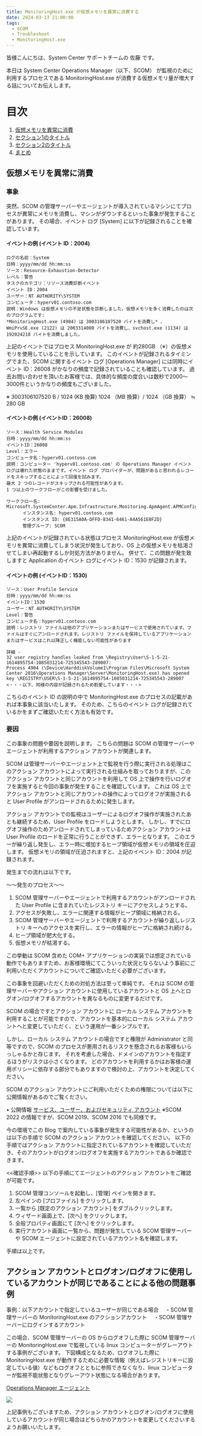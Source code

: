 ```yaml
---
title: MonitoringHost.exe が仮想メモリを異常に消費する
date: 2024-03-13 21:00:00
tags:
  - SCOM
  - Troubleshoot
  - MonitoringHost.exe
---
```


<!-- more -->
皆様こんにちは、System Center サポートチームの 佐藤 です。

本日は System Center Operations Manager（以下、SCOM） が監視のために利用するプロセスである MonitoringHost.exe が消費する仮想メモリ量が増大する話についてお伝えします。

# 目次
1. [仮想メモリを異常に消費](#仮想メモリを異常に消費)
2. [セクション1のタイトル](#セクション1)
3. [セクション2のタイトル](#セクション2)
4. [まとめ](#まとめ)

## 仮想メモリを異常に消費
### 事象
突然、SCOM の管理サーバーやエージェントが導入されているマシンにてプロセスが異常にメモリを消費し、マシンがダウンするといった事象が発生することがあります。
その場合、イベント ログ [System] に以下が記録されることを確認しています。

#### イベントの例 (イベント ID：2004)
```
ログの名前：System
日時：yyyy/mm/dd hh:mm:ss 
ソース：Resource-Exhaustion-Detector
レベル：警告
タスクのカテゴリ：リソース消費診断イベント
イベント ID：2004
ユーザー：NT AUTHORITY\SYSTEM
コンピュータ：hyperv01.contoso.com
説明：Windows は仮想メモリの不足状態を診断しました。仮想メモリを多く消費したのは次のプログラムです:
*MonitoringHost.exe (4904) は 3003106107520 バイトを消費し* 、WmiPrvSE.exe (2122) は 2003314000 バイトを消費し、svchost.exe (1134) は 192024218 バイトを消費しました。
```

上記のイベントではプロセス MonitoringHost.exe が 約280GB （※）の仮想メモリを使用していることを示しています。
このイベントが記録されるタイミングでまた、SCOM に関するイベント ログ [Operations Manager] には同時にイベント ID：26008 がかなりの頻度で記録されていることも確認しています。
過去お問い合わせを頂いたお客様では、具体的な頻度の度合いは数秒で2000～3000件というかなりの頻度もございました。

※ 3003106107520 B / 1024 (KB 換算) 1024 （MB 換算）/ 1024  （GB 換算） ≒ 280 GB

#### イベントの例 (イベントID：26008)

```
ソース：Health Service Modules
日時：yyyy/mm/dd hh:mm:ss
イベントID：26008
Level：エラー
コンピュータ名：hyperv01.contoso.com
説明：コンピューター 'hyperv01.contoso.com' の Operations Manager イベント ログは壊れた状態のままです。イベント ログ プロバイダーが、問題があると思われるレコードをスキップすることによって回復を試みます。
最大 2 つのレコードがスキップされる可能性があります。
1 つ以上のワークフローがこの影響を受けました。

ワークフロー名: Microsoft.SystemCenter.Apm.Infrastructure.Monitoring.ApmAgent.APMConfigurationConflict.Monitor
      インスタンス名: hyperv01.contoso.com
      インスタンス ID: {8E315A0A-DFFD-8341-6461-A4A561E0F2D}
      管理グループ: SCOM
```

上記のイベントが記録されている状態はプロセス MonitoringHost.exe が仮想メモリを異常に消費してしまう状況が発生しており、OS 上の仮想メモリを枯渇させてしまい再起動するしか対処方法がありません。
併せて、この問題が発生致しますと Application のイベント ログにイベント ID：1530 が記録されます。

#### イベントの例 (イベントID：1530)

```
ソース：User Profile Service
日時：yyyy/mm/dd hh:mm:ss
イベントID：1530
ユーザー：NT AUTHORITY\SYSTEM
Level：警告
コンピュータ名：hyperv01.contoso.com
説明：レジストリ ファイルは他のアプリケーションまたはサービスで使用されています。ファイルはすぐにアンロードされます。レジストリ ファイルを保持しているアプリケーションまたはサービスはこれ以降正しく機能しない可能性があります

詳細 -
32 user registry handles leaked from \Registry\User\S-1-5-21-1614895754-1085031214-725345543-289007:
Process 4904 (\Device\HarddiskVolume1\Program Files\Microsoft System Center 2016\Operations Manager\Server\MonitoringHost.exe) has opened key \REGISTRY\USER\S-1-5-21-1614895754-1085031214-725345543-289007
<・・・以下、同様の内容が記録されるため割愛しています・・・>
```

こちらのイベント ID の説明の中で MonitoringHost.exe  のプロセスの記載があれば本事象に該当いたします。
そのため、こちらのイベント ログが記録されているかをまずご確認いただく方法も有効です。


### 要因
この事象の問題や要因を説明します。
こちらの問題は SCOM の管理サーバーやエージェントが利用するアクション アカウントが関連します。

SCOM は管理サーバーやエージェント上で監視を行う際に実行される処理はこのアクション アカウントによって実行される仕組みを取っておりますが、このアクション アカウントと同じアカウントを利用して OS 上で操作を行いログオフを実施すると今回の事象が発生することを確認しています。
これは OS 上でアクション アカウントと同じアカウントの操作によってログオフが実施されると User Profile がアンロードされるために発生します。

アクション アカウントでの監視はユーザーによるログオフ操作が実施されたあとも継続するため、User Profile をロードしようとします。
しかし、すでにログオフ操作のためアンロードされてしまっているためアクション アカウントは User Profile のロードを正常に行うことができず、エラーとなります。
このエラーが繰り返し発生し、エラー時に増加するヒープ領域が仮想メモリの領域を圧迫します。
仮想メモリの領域が圧迫されますと、上記のイベント ID：2004 が記録されます。

発生までの流れは以下です。

～～発生のプロセス～～
1. SCOM 管理サーバーやエージェントで利用するアカウントがアンロードされた User Profile に含まれていたレジストリ キーにアクセスしようとする。
2. アクセスが失敗し、エラーに関連する情報がヒープ領域に格納される。
3. SCOM 管理サーバーやエージェントで利用するアカウントが繰り返しレジストリ キーへのアクセスを実行し、エラーの情報がヒープに格納され続ける。
4. ヒープ領域が肥大化する。
5. 仮想メモリが枯渇する。


この挙動は SCOM 含めた COM+ アプリケーションの実装では想定されている動作でもありますため、お客様環境にてこういった状況とならないよう事前にご利用いただくアカウントについてご確認いただく必要がございます。

この事象を回避いただくための対処方法は至って単純です。
それは SCOM の管理サーバーやアクション アカウントに使用しているアカウントと OS 上へとログオン/ログオフするアカウントを異なるものに変更するだけです。

SCOM の場合ですとアクション アカウントに ローカル システム アカウントを利用することが可能ですので、アカウントを基本的にローカル システム アカウントへと変更していただく、という運用が一番シンプルです。

しかし、ローカル システム アカウントの場合ですと権限が Administrator と同等ですので、SCOM のプロセスが悪用されるリスクを懸念されるお客様もいらっしゃるかと存じます。
それを考慮した場合、ドメインのアカウントを指定するほうがリスクは小さくなります。
どのアカウントを利用するかはお客様の運用ポリシーに依存する部分でもありますので検討の上、アカウントを決定してください。

SCOM のアクション アカウントにご利用いただくための権限については以下に公開情報があるのでご覧ください。

• 公開情報
[サービス、ユーザー、およびセキュリティ アカウント](https://learn.microsoft.com/ja-jp/system-center/scom/plan-security-accounts?view=sc-om-2022)
※SCOM 2022 の情報ですが、SCOM 2019、SCOM 2016 でも同様です。


今の環境でこの Blog で案内している事象が発生する可能性があるか、というのは以下の手順で SCOM のアクション アカウントを確認してください。
以下の手順ではアクション アカウントに指定されているアカウントを確認していただき、そのアカウントがログオン/ログオフを実施するアカウントであるか確認できます。

<<確認手順>>
以下の手順にてエージェントのアクション アカウントをご確認が可能です。

1. SCOM 管理コンソールを起動し、[管理] ペインを開きます。
2. 左ペインの [プロファイル] をクリックします。
3. 一覧から [既定のアクション アカウント] をダブルクリックします。
4. ウィザード画面上で、[次へ] をクリックします。
5. 全般プロパティ画面にて [次へ] をクリックします。
6. 実行アカウント画面に一覧から、問題が発生している SCOM 管理サーバー や SCOM エージェントに設定されているアカウント名を確認します。


手順は以上です。

## アクション アカウントとログオン/ログオフに使用しているアカウントが同じであることによる他の問題事例

事例：以下アカウントで指定しているユーザーが同じである場合
　・SCOM 管理サーバーの  MonitoringHost.exe のアクションアカウント
　・SCOM 管理サーバーにログインするアカウント

この場合、SCOM 管理サーバーの OS からログオフした際に SCOM 管理サーバーの  MonitoringHost.exe で監視している linux コンピューターがグレーアウトする事例がございます。
下図構成となるため、ログオフした際に MonitoringHost.exe が動作するために必要な情報（例えばレジストリキーに設定している値）などもログオフとともに参照できなくなり、linux コンピューターが監視不能状態となりグレーアウト状態になる場合があります。

[Operations Manager エージェント](https://learn.microsoft.com/ja-jp/system-center/scom/plan-planning-agent-deployment?view=sc-om-2022&tabs=Windows#linuxunix-agent)


![](SCOM_highmemory_MonitoringHost/0101.png)

上記事例もございますため、アクション アカウントとログオン/ログオフに使用しているアカウントが同じ場合はどちらかのアカウントを変更してくださいするようお願いいたします。


